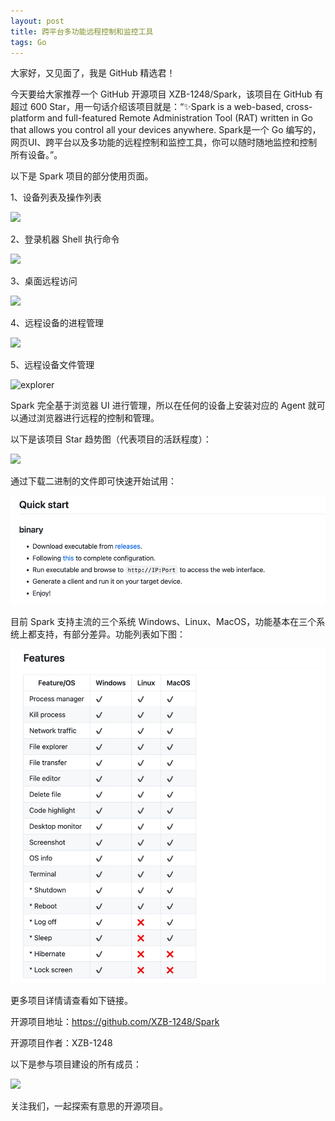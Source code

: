 ```yaml
---
layout: post
title: 跨平台多功能远程控制和监控工具
tags: Go
---
```


大家好，又见面了，我是 GitHub 精选君！

今天要给大家推荐一个 GitHub 开源项目 XZB-1248/Spark，该项目在 GitHub 有超过 600 Star，用一句话介绍该项目就是：“✨Spark is a web-based, cross-platform and full-featured Remote Administration Tool (RAT) written in Go that allows you control all your devices anywhere. Spark是一个 Go 编写的，网页UI、跨平台以及多功能的远程控制和监控工具，你可以随时随地监控和控制所有设备。”。

以下是 Spark 项目的部分使用页面。

1、设备列表及操作列表

![](/Users/zhupeng/Work/git/zhupeng.github.io/images/overview.png)

2、登录机器 Shell 执行命令

![](https://raw.githubusercontent.com/XZB-1248/Spark/master/docs/terminal.png)

3、桌面远程访问

![](https://raw.githubusercontent.com/XZB-1248/Spark/master/docs/desktop.png)

4、远程设备的进程管理

![](https://raw.githubusercontent.com/XZB-1248/Spark/master/docs/procmgr.png)

5、远程设备文件管理

![explorer](https://raw.githubusercontent.com/XZB-1248/Spark/master/docs/explorer.png)

Spark 完全基于浏览器 UI 进行管理，所以在任何的设备上安装对应的 Agent 就可以通过浏览器进行远程的控制和管理。


以下是该项目 Star 趋势图（代表项目的活跃程度）：

![](https://api.star-history.com/svg?repos=XZB-1248/Spark&type=Timeline)

通过下载二进制的文件即可快速开始试用：

![](https://raw.githubusercontent.com/ZhuPeng/pic/master/images/compress_image-20230514215232205.png)

目前 Spark 支持主流的三个系统 Windows、Linux、MacOS，功能基本在三个系统上都支持，有部分差异。功能列表如下图：

![](https://raw.githubusercontent.com/ZhuPeng/pic/master/images/compress_image-20230514215357125.png)

更多项目详情请查看如下链接。

开源项目地址：https://github.com/XZB-1248/Spark 

开源项目作者：XZB-1248

以下是参与项目建设的所有成员：

![](https://contrib.rocks/image?repo=XZB-1248/Spark)



关注我们，一起探索有意思的开源项目。
